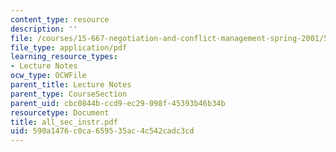 ```yaml
---
content_type: resource
description: ''
file: /courses/15-667-negotiation-and-conflict-management-spring-2001/590a1476c0ca659535ac4c542cadc3cd_all_sec_instr.pdf
file_type: application/pdf
learning_resource_types:
- Lecture Notes
ocw_type: OCWFile
parent_title: Lecture Notes
parent_type: CourseSection
parent_uid: cbc0844b-ccd9-ec29-098f-45393b46b34b
resourcetype: Document
title: all_sec_instr.pdf
uid: 590a1476-c0ca-6595-35ac-4c542cadc3cd
---
```

